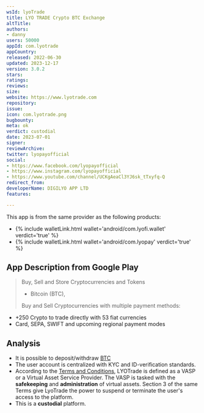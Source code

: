 ```yaml
---
wsId: lyoTrade
title: LYO TRADE Crypto BTC Exchange
altTitle: 
authors:
- danny
users: 50000
appId: com.lyotrade
appCountry: 
released: 2022-06-30
updated: 2023-12-17
version: 3.0.2
stars: 
ratings: 
reviews: 
size: 
website: https://www.lyotrade.com
repository: 
issue: 
icon: com.lyotrade.png
bugbounty: 
meta: ok
verdict: custodial
date: 2023-07-01
signer: 
reviewArchive: 
twitter: lyopayofficial
social:
- https://www.facebook.com/lyopayofficial
- https://www.instagram.com/lyopayofficial
- https://www.youtube.com/channel/UCKgAeaCl3YJ6sk_tTxyfq-Q
redirect_from: 
developerName: DIGILYO APP LTD
features: 

---
```


This app is from the same provider as the following products:

- {% include walletLink.html wallet='android/com.lyofi.wallet' verdict='true' %}
- {% include walletLink.html wallet='android/com.lyopay' verdict='true' %}

## App Description from Google Play

> Buy, Sell and Store Cryptocurrencies and Tokens
>
> - Bitcoin (BTC),
>
> Buy and Sell Cryptocurrencies with multiple payment methods:
- +250 Crypto to trade directly with 53 fiat currencies
- Card, SEPA, SWIFT and upcoming regional payment modes

## Analysis

- It is possible to deposit/withdraw [BTC](https://docs.lyotrade.com/help-center/deposit-and-withdrawals/how-do-i-deposit)
- The user account is centralized with KYC and ID-verification standards.
- According to the [Terms and Conditions](https://docs.lyotrade.com/terms/terms-of-use), LYOTrade is defined as a VASP or a Virtual Asset Service Provider. The VASP is tasked with the **safekeeping** and **administration** of virtual assets. Section 3 of the same Terms give LyoTrade the power to suspend or terminate the user's access to the platform.
- This is a **custodial** platform.
